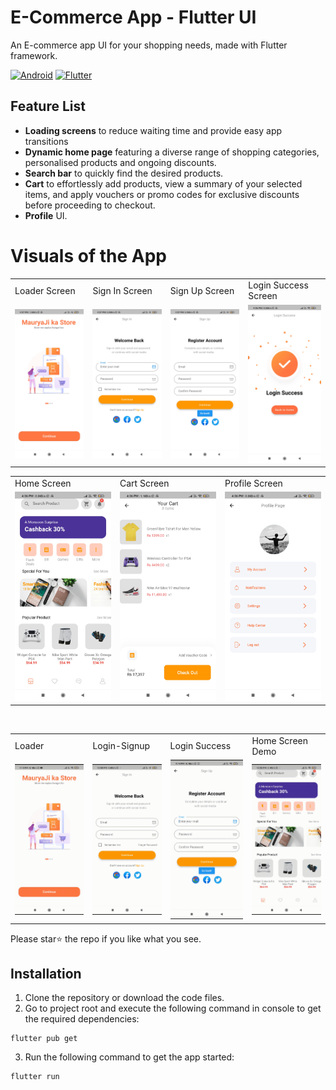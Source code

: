 # E-Commerce App - Flutter UI
An E-commerce app UI for your shopping needs, made with Flutter framework.

[![Android](https://img.shields.io/badge/Android-128605?style=for-the-badge&logo=android&logoColor=white)]()
[![Flutter](https://img.shields.io/badge/Flutter-%2302569B.svg?style=for-the-badge&logo=Flutter&logoColor=white)]()
<br>

## Feature List
- **Loading screens** to reduce waiting time and provide easy app transitions
- **Dynamic home page** featuring a diverse range of shopping categories, personalised products and ongoing discounts.
- **Search bar** to quickly find the desired products.
- **Cart** to effortlessly add products, view a summary of your selected items, and apply vouchers or promo codes for exclusive discounts before proceeding to checkout.
- **Profile** UI.

# Visuals of the App

<table>
  <tr>
     <td>Loader Screen</td>
     <td>Sign In Screen</td>
     <td>Sign Up Screen</td>
     <td>Login Success Screen</td>
  </tr>
  <tr>
    <td><img src="./assets/screenshots/loader1.jpg" width=230 ></td>
    <td><img src="./assets/screenshots/sign-in.jpg" width=230 ></td>
    <td><img src="./assets/screenshots/sign-up.jpg" width=230 ></td>
    <td><img src="./assets/screenshots/login_success.jpg" width=230 ></td>
  </tr>
 </table>

<table>
  <tr>
     <td>Home Screen</td>
     <td>Cart Screen</td>
     <td>Profile Screen</td>
  </tr>
  <tr>
    <td><img src="./assets/screenshots/home.jpg" width=230 ></td>
    <td><img src="./assets/screenshots/cart.jpg" width=230 ></td>
    <td><img src="./assets/screenshots/profile.jpg" width=230 ></td>
  </tr>
</table>
<br>

<table>
  <tr>
     <td>Loader</td>
     <td>Login-Signup</td>
     <td>Login Success</td>
     <td>Home Screen Demo</td>
  </tr>
  <tr>
    <td><img src="./assets/screenshots/loaders.gif" width=230 ></td>
    <td><img src="./assets/screenshots/signup_login.gif" width=230 ></td>
    <td><img src="./assets/screenshots/signup_success.gif" width=230 ></td>
    <td><img src="./assets/screenshots/home_page.gif" width=230 ></td>
  </tr>
  </table>


Please star⭐ the repo if you like what you see.
<br>

## Installation
1. Clone the repository or download the code files.
2. Go to project root and execute the following command in console to get the required dependencies:
```
flutter pub get 
```
3. Run the following command to get the app started:
```
flutter run
```
